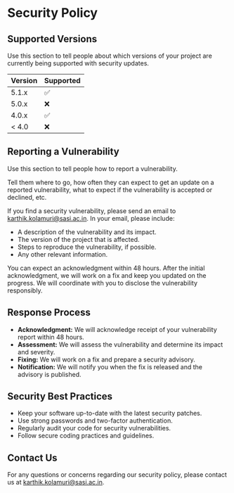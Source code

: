 # Security Policy

## Supported Versions

Use this section to tell people about which versions of your project are
currently being supported with security updates.

| Version | Supported          |
| ------- | ------------------ |
| 5.1.x   | :white_check_mark: |
| 5.0.x   | :x:                |
| 4.0.x   | :white_check_mark: |
| < 4.0   | :x:                |

## Reporting a Vulnerability

Use this section to tell people how to report a vulnerability.

Tell them where to go, how often they can expect to get an update on a
reported vulnerability, what to expect if the vulnerability is accepted or
declined, etc.

If you find a security vulnerability, please send an email to karthik.kolamuri@sasi.ac.in. In your email, please include:

- A description of the vulnerability and its impact.
- The version of the project that is affected.
- Steps to reproduce the vulnerability, if possible.
- Any other relevant information.

You can expect an acknowledgment within 48 hours. After the initial acknowledgment, we will work on a fix and keep you updated on the progress. We will coordinate with you to disclose the vulnerability responsibly.

## Response Process

- **Acknowledgment:** We will acknowledge receipt of your vulnerability report within 48 hours.
- **Assessment:** We will assess the vulnerability and determine its impact and severity.
- **Fixing:** We will work on a fix and prepare a security advisory.
- **Notification:** We will notify you when the fix is released and the advisory is published.

## Security Best Practices

- Keep your software up-to-date with the latest security patches.
- Use strong passwords and two-factor authentication.
- Regularly audit your code for security vulnerabilities.
- Follow secure coding practices and guidelines.

## Contact Us

For any questions or concerns regarding our security policy, please contact us at karthik.kolamuri@sasi.ac.in.

